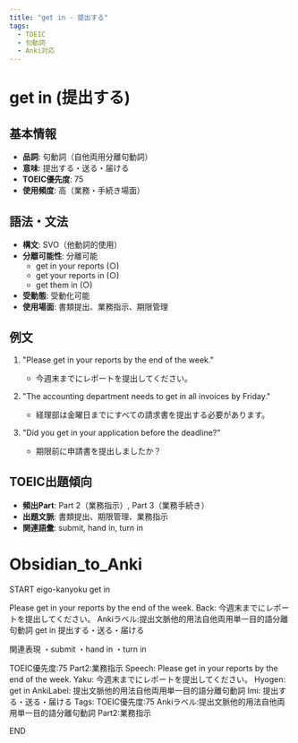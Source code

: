 ```yaml
---
title: "get in - 提出する"
tags:
  - TOEIC
  - 句動詞
  - Anki対応
---
```


# get in (提出する)

## 基本情報
- **品詞**: 句動詞（自他両用分離句動詞）
- **意味**: 提出する・送る・届ける
- **TOEIC優先度**: 75
- **使用頻度**: 高（業務・手続き場面）

## 語法・文法
- **構文**: SVO（他動詞的使用）
- **分離可能性**: 分離可能
  - get in your reports (○)
  - get your reports in (○)
  - get them in (○)
- **受動態**: 受動化可能
- **使用場面**: 書類提出、業務指示、期限管理

## 例文
1. "Please get in your reports by the end of the week."
   - 今週末までにレポートを提出してください。

2. "The accounting department needs to get in all invoices by Friday."
   - 経理部は金曜日までにすべての請求書を提出する必要があります。

3. "Did you get in your application before the deadline?"
   - 期限前に申請書を提出しましたか？

## TOEIC出題傾向
- **頻出Part**: Part 2（業務指示）, Part 3（業務手続き）
- **出題文脈**: 書類提出、期限管理、業務指示
- **関連語彙**: submit, hand in, turn in

# Obsidian_to_Anki
START
eigo-kanyoku
get in

Please get in your reports by the end of the week.
Back: 
今週末までにレポートを提出してください。
Ankiラベル:提出文脈他的用法自他両用単一目的語分離句動詞
get in
提出する・送る・届ける

関連表現
・submit
・hand in
・turn in

TOEIC優先度:75
Part2:業務指示
Speech: Please get in your reports by the end of the week.
Yaku: 今週末までにレポートを提出してください。
Hyogen: get in
AnkiLabel: 提出文脈他的用法自他両用単一目的語分離句動詞
Imi: 提出する・送る・届ける
Tags: TOEIC優先度:75 Ankiラベル:提出文脈他的用法自他両用単一目的語分離句動詞 Part2:業務指示
<!--ID: 1754412121135-->
END